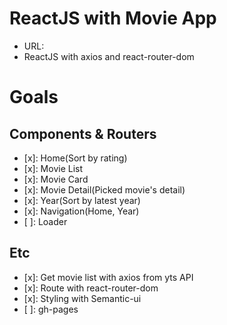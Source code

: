 # ReactJS with Movie App

- URL:
- ReactJS with axios and react-router-dom

# Goals

## Components & Routers

- [x]: Home(Sort by rating)
- [x]: Movie List
- [x]: Movie Card
- [x]: Movie Detail(Picked movie's detail)
- [x]: Year(Sort by latest year)
- [x]: Navigation(Home, Year)
- [ ]: Loader

## Etc

- [x]: Get movie list with axios from yts API
- [x]: Route with react-router-dom
- [x]: Styling with Semantic-ui
- [ ]: gh-pages
